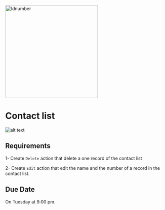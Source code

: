 <img width="292" alt="Idnumber" src="https://user-images.githubusercontent.com/82446110/124647157-4512ef80-de9e-11eb-9b82-d60de55a28f7.png">

# Contact list

![alt text](./img.jpeg)

## Requirements

1- Create `Delete` action that delete a one record of the contact list

2- Create `Edit` action that edit the name and the number of a record in the contact list.

## Due Date

On Tuesday at 9:00 pm.



